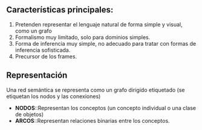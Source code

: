 
## Características principales:
1. Pretenden representar el lenguaje natural de forma simple y visual, como un grafo
2. Formalismo muy limitado, solo para dominios simples.
3. Forma de inferencia muy simple, no adecuado para tratar con formas de inferencia sofisticada.
4. Precursor de los frames.

## Representación

Una red semántica se representa como un grafo dirigido etiquetado (se etiquetan los nodos y las conexiones)
- **NODOS**::Representan los conceptos (un concepto individual o una clase de objetos)
- **ARCOS**::Representan relaciones binarias entre los conceptos.
